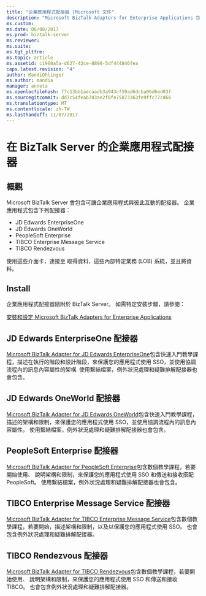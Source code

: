 ```yaml
---
title: "企業應用程式配接器 |Microsoft 文件"
description: "Microsoft BizTalk Adapters for Enterprise Applications 包括 JD Edwards EnterpriseOne，JD Edwards OneWorld，PeopleSoft Enterprise、 TIBCO Enterprise Message Service 和 TIBCO Rendezvous 使用 BizTalk Server 中"
ms.custom: 
ms.date: 06/08/2017
ms.prod: biztalk-server
ms.reviewer: 
ms.suite: 
ms.tgt_pltfrm: 
ms.topic: article
ms.assetid: c1960a5a-d627-42ce-8898-5df444846fea
caps.latest.revision: "4"
author: MandiOhlinger
ms.author: mandia
manager: anneta
ms.openlocfilehash: f7c13bb1aecaadb3a943cf59ad6dcba06d6ed03f
ms.sourcegitcommit: dd7c54feab783ae2f8fe75873363fe9ffc77cd66
ms.translationtype: MT
ms.contentlocale: zh-TW
ms.lasthandoff: 11/07/2017
---
```

# <a name="enterprise-applications-adapters-in-biztalk-server"></a>在 BizTalk Server 的企業應用程式配接器

## <a name="overview"></a>概觀

Microsoft BizTalk Server 會包含可讓企業應用程式與彼此互動的配接器。 企業應用程式包含下列配接器：  

* JD Edwards EnterpriseOne
* JD Edwards OneWorld
* PeopleSoft Enterprise
* TIBCO Enterprise Message Service
* TIBCO Rendezvous 

使用這些介面卡，連接至 取得資料，這些內部特定業務 (LOB) 系統，並且將資料。 

## <a name="install"></a>Install
企業應用程式配接器隨附於 BizTalk Server。 如需特定安裝步驟，請參閱：

[安裝和設定 Microsoft BizTalk Adapters for Enterprise Applications](../adapters-and-accelerators/install-configure-biztalk-adapters-enterprise-applications.md)

## <a name="jd-edwards-enterpriseone-adapter"></a>JD Edwards EnterpriseOne 配接器

[Microsoft BizTalk Adapter for JD Edwards EnterpriseOne](../core/jd-edwards-enterpriseone-adapter.md)包含快速入門教學課程，描述在執行的階段和設計階段，來保護您的應用程式使用 SSO，並使用協調流程內的訊息內容屬性的架構. 使用繫結檔案，例外狀況處理和疑難排解配接器也會包含。 

## <a name="jd-edwards-oneworld-adapter"></a>JD Edwards OneWorld 配接器

[Microsoft BizTalk Adapter for JD Edwards OneWorld](../core/jd-edwards-oneworld-adapter.md)包含快速入門教學課程，描述的架構和限制，來保護您的應用程式使用 SSO，並使用協調流程內的訊息內容屬性。 使用繫結檔案，例外狀況處理和疑難排解配接器也會包含。 

## <a name="peoplesoft-enterprise-adapter"></a>PeopleSoft Enterprise 配接器

[Microsoft BizTalk Adapter for PeopleSoft Enterprise](../core/peoplesoft-enterprise-adapter.md)包含數個教學課程，若要開始使用、 說明架構和限制，來保護您的應用程式使用 SSO 和傳送和接收搭配 PeopleSoft。 使用繫結檔案，例外狀況處理和疑難排解配接器也會包含。 

## <a name="tibco-enterprise-message-service-adapter"></a>TIBCO Enterprise Message Service 配接器

[Microsoft BizTalk Adapter for TIBCO Enterprise Message Service](../core/tibco-enterprise-message-service-adapter.md)包含數個教學課程，若要開始，描述架構和限制，以及以保護您的應用程式使用 SSO。 也會包含例外狀況處理和疑難排解配接器。 

## <a name="tibco-rendezvous-adapter"></a>TIBCO Rendezvous 配接器
[Microsoft BizTalk Adapter for TIBCO Rendezvous](../core/tibco-rendezvous-adapter.md)包含數個教學課程，若要開始使用、 說明架構和限制，來保護您的應用程式使用 SSO 和傳送和接收 TIBCO。 也會包含例外狀況處理和疑難排解配接器。 

